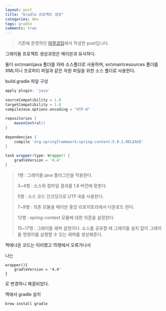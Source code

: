 ```yaml
---
layout: post
title: "Gradle 프로젝트 생성"
categories: dev
tags: gradle 
comments: true
---
```


> 기존에 운영하던 [아무코딩](https://dong-co.tistory.com/42?category=860250)에서 작성한 post입니다.

그레이들 프로젝트 생성과정은 메이븐과 유사하다. 

 

둘다 src\main\java  폴더를 자바 소스폴더로 사용하며, src\main\resources 폴더를 XML이나 프로퍼티 파일과 같은 자원 파일을 위한 소스 폴더로 사용한다.

 

build.gradle 파일 구성

~~~groovy
apply plugin: 'java'
 
sourceCompatibility = 1.8
targetCompatibility = 1.8
compileJava.options.encoding = "UTF-8"
 
repositories {
    mavenCentral()
}
 
dependencies {
    compile 'org.springframework:spring-context:5.0.2.RELEASE'
}
 
task wrapper(type: Wrapper) {
    gradleVersion = '4.4'
}

~~~

> 1행 : 그레이들 java 플러그인을 적용한다.
>
> 3~4행 : 소스와 컴파일 결과를 1.8 버전에 맞춘다.
>
> 5행 : 소스 코드 인코딩으로  UTF-8을 사용한다.
>
> 7~9행 : 의존 모듈을 메이븐 중앙 리포지토리에서 다운로드 한다.
>
> 12행 : spring-context 모듈에 대한 의존을 설정한다.
>
> 15~17행 : 그레이들 래퍼 설정이다. 소스를 공유할 때 그레이들 설치 없이 그레이들 명령어를 실행할 수 있는 래퍼를 생성해준다.

책에나온 코드는 이러했고 15행에서 오류가나서

나는 

```
wrapper(){
	gradleVersion = '4.4'
}
```

로 변경하니 해결되었다.

 

 

맥에서 gradle 설치

```
brew install gradle
```